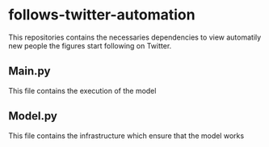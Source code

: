 # follows-twitter-automation
This repositories contains the necessaries dependencies to view automatily new people the figures start following on Twitter.

## Main.py
This file contains the execution of the model

## Model.py 
This file contains the infrastructure which ensure that the model works
